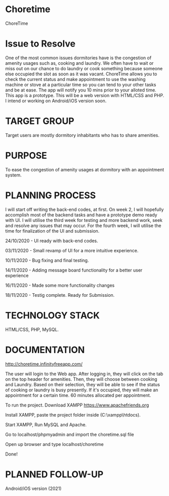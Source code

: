 # Choretime
ChoreTime

# Issue to Resolve

One of the most common issues dormitories have is the congestion of amenity usages such as, cooking and laundry. We often have to wait or miss out on our chance to do laundry or cook something because someone else occupied the slot as soon as it was vacant. ChoreTime allows you to check the current status and make appointment to use the washing machine or stove at a particular time so you can tend to your other tasks and be at ease. The app will notify you 10 mins prior to your alloted time. This app is a prototype. This will be a web version with HTML/CSS and PHP. I intend or working on Android/iOS version soon.

# TARGET GROUP

Target users are mostly dormitory inhabitants who has to share amenities.

# PURPOSE

To ease the congestion of amenity usages at dormitory with an appointment system.

# PLANNING PROCESS

I will start off writing the back-end codes, at first. On week 2, I will hopefully accomplish most of the backend tasks and have a prototype demo ready with UI. I will utilise the third week for testing and more backend work, seek and resolve any issues that  may occur. For the fourth week, I will utilise the time for finalization of the UI and submission.

24/10/2020 - UI ready with back-end codes.

03/11/2020 - Small revamp of UI for a more intuitive experience.

10/11/2020 - Bug fixing and final testing.

14/11/2020 - Adding message board functionality for a better user experience

16/11/2020 - Made some more functionality changes

18/11/2020 - Testig complete. Ready for Submission.

# TECHNOLOGY STACK

HTML/CSS, PHP, MySQL.

# DOCUMENTATION 

http://choretime.infinityfreeapp.com/

The user will login to the Web app. After logging in, they will click on the tab on the top header for amenities. Then, they will choose between cooking and Laundry. Based on their selection, they will be able to see if the status of cooking or laundry is busy presently. If it's occupied, they will make an appointment for a certain time. 60 minutes allocated per appointment.

To run the project. Download XAMPP https://www.apachefriends.org 

Install XAMPP, paste the project folder inside (C:\xampp\htdocs).

Start XAMPP, Run MySQL and Apache.

Go to localhost/phpmyadmin and import the choretime.sql file

Open up browser and type localhost/choretime

Done!



# PLANNED FOLLOW-UP

Android/iOS version (2021)


